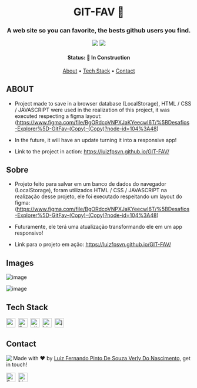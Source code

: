 <h1 align="center">
	GIT-FAV 🌠
</h1>

<h3 align="center">
	A web site so you can favorite, the bests github users you find.
</h3>

<p align="center">
	<img src="https://img.shields.io/badge/PRs-welcome-brightgreen.svg?style=flat-square"/>
	<img src="https://img.shields.io/github/languages/count/Luizfpsvn/GIT-FAV?color=green"/>
</p>

<h4 align="center">
	Status: 🚧 In Construction
</h4>

<p align="center">
	<a href="#about">About</a> •
	<a href="#tech-stack">Tech Stack</a> •
	<a href="#contact">Contact</a> 
</p>

## ABOUT
- Project made to save in a browser database (LocalStorage), HTML / CSS / JAVASCRIPT were used in the realization of this project, it was executed respecting a figma layout: (https://www.figma.com/file/BgORdcoVNPXJaKYeecwI6T/%5BDesafios-Explorer%5D-GitFav-(Copy)-(Copy)?node-id=104%3A48)

- In the future, it will have an update turning it into a responsive app!

- Link to the project in action: https://luizfpsvn.github.io/GIT-FAV/

## Sobre
- Projeto feito para salvar em um banco de dados do navegador (LocalStorage), foram utilizados HTML / CSS / JAVASCRIPT na realização desse projeto, ele foi executado respeitando um layout do figma: (https://www.figma.com/file/BgORdcoVNPXJaKYeecwI6T/%5BDesafios-Explorer%5D-GitFav-(Copy)-(Copy)?node-id=104%3A48)

- Futuramente, ele terá uma atualização transformando ele em um app responsivo!

- Link para o projeto em ação: https://luizfpsvn.github.io/GIT-FAV/

## Images

![image](https://user-images.githubusercontent.com/99773088/172271233-a2833613-5413-491c-8c8a-df0331431d93.png)


![image](https://user-images.githubusercontent.com/99773088/172271305-f53bdad3-fa34-4679-b16c-3e2189b68148.png)


## Tech Stack
<img src="https://img.shields.io/badge/Css3-05122A?style=flat&logo=css3" alt="css3 Badge" height="25">&nbsp;
<img src="https://img.shields.io/badge/Figma-05122A?style=flat&logo=figma" alt="figma Badge" height="25">&nbsp;
<img src="https://img.shields.io/badge/Git-05122A?style=flat&logo=git" alt="git Badge" height="25">&nbsp;
<img src="https://img.shields.io/badge/Html5-05122A?style=flat&logo=html5" alt="html5 Badge" height="25">&nbsp;
<img src="https://img.shields.io/badge/Javascript-05122A?style=flat&logo=javascript" alt="javascript Badge" height="25">&nbsp;

## Contact
<img align="left" src="https://avatars.githubusercontent.com/Luizfpsvn?size=100">

Made with ❤️ by [Luiz Fernando Pinto De Souza Verly Do Nascimento](https://github.com/Luizfpsvn), get in touch!

<a href="mailto:luizfernando.cg@hotmail.com" target="_blank"><img src="https://img.shields.io/badge/Email-D14836?style=flat&logo=gmail&logoColor=white" alt="Email Badge" height="25"></a>&nbsp;
<a href="https://www.linkedin.com/in/luiz-f-nascimento/" target="_blank"><img src="https://img.shields.io/badge/Linkedin-0077B5?style=flat&logo=linkedin&logoColor=white" alt="LinkedIn Badge" height="25"></a>&nbsp;

<br clear="left"/>
